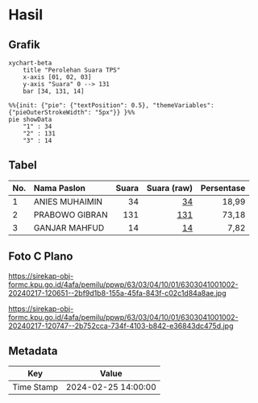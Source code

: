 # Hasil

## Grafik

```mermaid
xychart-beta
    title "Perolehan Suara TPS"
    x-axis [01, 02, 03]
    y-axis "Suara" 0 --> 131
    bar [34, 131, 14]
```

```mermaid
%%{init: {"pie": {"textPosition": 0.5}, "themeVariables": {"pieOuterStrokeWidth": "5px"}} }%%
pie showData
    "1" : 34
    "2" : 131
    "3" : 14
```

## Tabel

| No. | Nama Paslon    | Suara | Suara (raw) | Persentase |
|:--- |:-------------- | -----:| -----------:| ----------:|
| 1   | ANIES MUHAIMIN | 34    | [34][p-1]   | 18,99      |
| 2   | PRABOWO GIBRAN | 131   | [131][p-2]  | 73,18      |
| 3   | GANJAR MAHFUD  | 14    | [14][p-3]   | 7,82       |


[p-1]: https://github.com/gigit-pemilu/pemilu-2024/blob/main/pilpres/hitung-suara/sub/63-kalimantan-selatan/sub/03-banjar/sub/04-sungai-tabuk/sub/1001-sungai-lulut/sub/002-tps/sub/paslon-1.txt
[p-2]: https://github.com/gigit-pemilu/pemilu-2024/blob/main/pilpres/hitung-suara/sub/63-kalimantan-selatan/sub/03-banjar/sub/04-sungai-tabuk/sub/1001-sungai-lulut/sub/002-tps/sub/paslon-2.txt
[p-3]: https://github.com/gigit-pemilu/pemilu-2024/blob/main/pilpres/hitung-suara/sub/63-kalimantan-selatan/sub/03-banjar/sub/04-sungai-tabuk/sub/1001-sungai-lulut/sub/002-tps/sub/paslon-3.txt

## Foto C Plano

https://sirekap-obj-formc.kpu.go.id/4afa/pemilu/ppwp/63/03/04/10/01/6303041001002-20240217-120651--2bf9d1b8-155a-45fa-843f-c02c1d84a8ae.jpg

https://sirekap-obj-formc.kpu.go.id/4afa/pemilu/ppwp/63/03/04/10/01/6303041001002-20240217-120747--2b752cca-734f-4103-b842-e36843dc475d.jpg


## Metadata

| Key        | Value               |
| ---------- | ------------------- |
| Time Stamp | 2024-02-25 14:00:00 |



